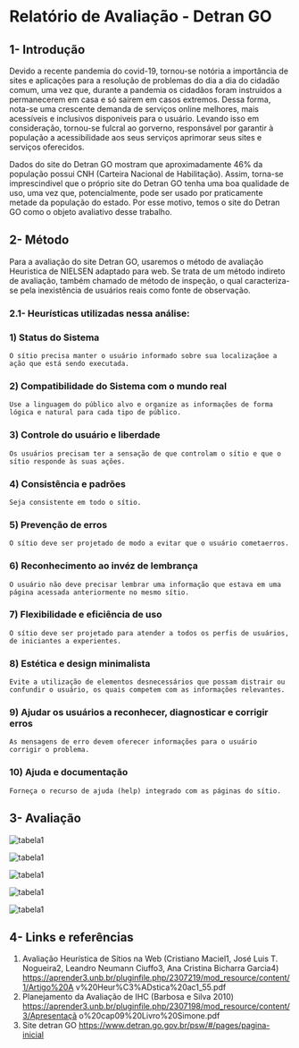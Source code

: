 # Relatório de Avaliação - Detran GO

## 1- Introdução

Devido a recente pandemia do covid-19, tornou-se notória a importância de sites e aplicações para a resolução de problemas do dia a dia do cidadão comum, uma vez que, durante a pandemia os cidadãos foram instruidos a permanecerem em casa e só sairem em casos extremos. Dessa forma, nota-se uma crescente demanda de serviços online melhores, mais acessíveis e inclusivos disponiveis para o usuário. Levando isso em consideração, tornou-se fulcral ao gorverno, responsável por garantir à população a acessibilidade aos seus serviços aprimorar seus sites e serviços oferecidos.

Dados do site do Detran GO mostram que aproximadamente 46% da população possui CNH (Carteira Nacional de Habilitação). Assim, torna-se imprescindivel que o próprio site do Detran GO tenha uma boa qualidade de uso, uma vez que, potencialmente, pode ser usado por praticamente metade da população do estado. Por esse motivo, temos o site do Detran GO como o objeto avaliativo desse trabalho.

## 2- Método

Para a avaliação do site Detran GO, usaremos o método de avaliação Heuristica de NIELSEN adaptado para web. Se trata de um método indireto de avaliação, também chamado de método de inspeção, o qual caracteriza-se pela inexistência de usuários reais como fonte de observação.

### 2.1- Heurísticas utilizadas nessa análise:

### 1) Status do Sistema

    O sítio precisa manter o usuário informado sobre sua localizaçãoe a ação que está sendo executada.

### 2) Compatibilidade do Sistema com o mundo real

    Use a linguagem do público alvo e organize as informações de forma lógica e natural para cada tipo de público.

### 3) Controle do usuário e liberdade

    Os usuários precisam ter a sensação de que controlam o sítio e que o sítio responde às suas ações.

### 4) Consistência e padrões

    Seja consistente em todo o sítio.

### 5) Prevenção de erros

    O sítio deve ser projetado de modo a evitar que o usuário cometaerros.

### 6) Reconhecimento ao invéz de lembrança

    O usuário não deve precisar lembrar uma informação que estava em uma página acessada anteriormente no mesmo sítio.

### 7) Flexibilidade e eficiência de uso

    O sítio deve ser projetado para atender a todos os perfis de usuários, de iniciantes a experientes.

### 8) Estética e design minimalista

    Evite a utilização de elementos desnecessários que possam distrair ou confundir o usuário, os quais competem com as informações relevantes.

### 9) Ajudar os usuários a reconhecer, diagnosticar e corrigir erros

    As mensagens de erro devem oferecer informações para o usuário corrigir o problema.

### 10) Ajuda e documentação

    Forneça o recurso de ajuda (help) integrado com as páginas do sítio.

## 3- Avaliação

![tabela1](/docs/images/tabelaT.png)


![tabela1](/docs/images/imagem1.png)


![tabela1](/docs/images/imagem2.png)

![tabela1](/docs/images/imagem3.png)

![tabela1](/docs/images/imagem5.png)

## 4- Links e referências

1) Avaliação Heurística de Sítios na Web (Cristiano Maciel1, José Luis T. Nogueira2,
Leandro Neumann Ciuffo3, Ana Cristina Bicharra Garcia4)
https://aprender3.unb.br/pluginfile.php/2307219/mod_resource/content/1/Artigo%20A
v%20Heur%C3%ADstica%20ac1_55.pdf
2) Planejamento da Avaliação de IHC (Barbosa e Silva 2010)
https://aprender3.unb.br/pluginfile.php/2307198/mod_resource/content/3/Apresentaçã
o%20cap09%20Livro%20Simone.pdf
3) Site detran GO https://www.detran.go.gov.br/psw/#/pages/pagina-inicial



